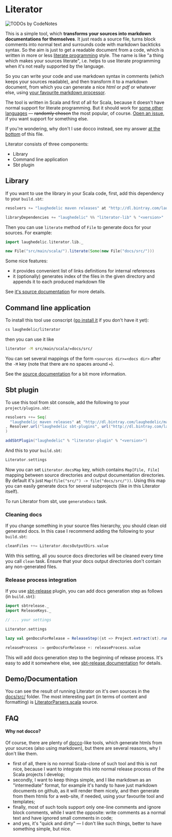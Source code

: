 Literator
=========

![TODOs by CodeNotes](http://codenotes.me/badge/13034201/todos.png)

This is a simple tool, which **transforms your sources into markdown documentations for themselves**. It just reads a source file, turns block comments into normal text and surrounds code with markdown backticks syntax. So the aim is just to get a readable document from a code, which is written in more or less [literate programming](http://en.wikipedia.org/wiki/Literate_programming) style. The name is like "a thing which makes your sources literate", i.e. helps to use literate programming when it's not really supported by the language.

So you can write your code and use markdown syntax in comments (which keeps your sources readable), and then transform it to a markdown document, from which you can generate a nice _html_ or _pdf_ or whatever else, using [your favourite markdown processor](http://johnmacfarlane.net/pandoc/).

The tool is written in Scala and first of all for Scala, because it doesn't have normal support for literate programming. But it should work for [some other languages][lib/LanguageMap] — ~~randomly chosen~~ the most popular, of course. [Open an issue](https://github.com/laughedelic/literator/issues/new), if you want support for something else.

If you're wondering, why don't I use docco instead, see my answer [at the bottom](#why-not-docco) of this file.

Literator consists of three components:

- Library
- Command line application
- Sbt plugin


## Library

If you want to use the library in your Scala code, first, add this dependency to your `build.sbt`:

```scala
resolvers += "laughedelic maven releases" at "http://dl.bintray.com/laughedelic/maven"

libraryDependencies += "laughedelic" %% "literator-lib" % "<version>"
```

Then you can use `literate` method of `File` to generate docs for your sources. For example:

```scala
import laughedelic.literator.lib._

new File("src/main/scala/").literate(Some(new File("docs/src/")))
```

Some nice features:

- it provides convenient list of links definitions for internal references 
- it (optionally) generates index of the files in the given directory and appends it to each produced markdown file 

See [it's source documentation][lib/package] for more details.


## Command line application

To install this tool use conscript ([go install it](https://github.com/n8han/conscript#installation) if you don't have it yet):

```bash
cs laughedelic/literator
```

then you can use it like

```bash
literator -M src/main/scala/=docs/src/
```

You can set several mappings of the form `<sources dir>=<docs dir>` after the `-M` key (note that there are no spaces around `=`).

See the [source documentation][app/LiteratorApp] for a bit more information.


## Sbt plugin

To use this tool from sbt console, add the following to your `project/plugins.sbt`:

```scala
resolvers ++= Seq(
  "laughedelic maven releases" at "http://dl.bintray.com/laughedelic/maven"    
, Resolver.url("laughedelic sbt-plugins", url("http://dl.bintray.com/laughedelic/sbt-plugins"))(Resolver.ivyStylePatterns)   
)

addSbtPlugin("laughedelic" % "literator-plugin" % "<version>")
```

And this to your `build.sbt`:

```scala
Literator.settings
```

Now you can set `Literator.docsMap` key, which contains `Map[File, File]` mapping between source directories and output documentation directories. By default it's just `Map(file("src/") -> file("docs/src/"))`. Using this map you can easily generate docs for several subprojects (like in this Literator itself).

To run Literator from sbt, use `generateDocs` task.


### Cleaning docs

If you change something in your source files hierarchy, you should clean old generated docs. In this case I recommend adding the following to your `build.sbt`:

```scala
cleanFiles ++= Literator.docsOutputDirs.value
```

With this setting, all you source docs directories will be cleaned every time you call `clean` task. Ensure that your docs output directories don't contain any non-generated files.


### Release process integration

If you use [sbt-release](https://github.com/sbt/sbt-release) plugin, you can add docs generation step as follows (in `build.sbt`):

```scala
import sbtrelease._
import ReleaseKeys._

// ... your settings

Literator.settings

lazy val genDocsForRelease = ReleaseStep({st => Project.extract(st).runTask(Literator.generateDocs, st)._1 })

releaseProcess := genDocsForRelease +: releaseProcess.value
```

This will add docs generation step to the beginning of release process. It's easy to add it somewhere else, see [sbt-release documentation](https://github.com/sbt/sbt-release) for details.


## Demo/Documentation

You can see the result of running Literator on it's own sources in the [docs/src/](docs/src/) folder. The most interesting part (in terms of content and formatting) is [LiteratorParsers.scala][lib/LiteratorParsers] source.


## FAQ

#### Why not docco?

Of course, there are plenty of [docco](http://jashkenas.github.io/docco/)-like tools, which generate htmls from your sources (also using markdown), but there are several reasons, why I don't like them.

- first of all, there is no normal Scala-clone of such tool and this is not nice, because I want to integrate this into normal release process of the Scala projects I develop;
- secondly, I want to keep things simple, and I like markdown as an "intermediate" format, for example it's handy to have just markdown documents on github, as it will render them nicely, and then generate from them htmls for a web-site, if needed, using your favourite tool and templates;
- finally, most of such tools support only one-line comments and ignore block comments, while I want the opposite: write comments as a normal text and have ignored small comments in code;
- and yes, it's "quick and dirty" — I don't like such things, better to have something simple, but nice.



[lib/FileUtils]: docs/src/lib/FileUtils.scala.md
[lib/LanguageMap]: docs/src/lib/LanguageMap.scala.md
[lib/LiteratorParsers]: docs/src/lib/LiteratorParsers.scala.md
[lib/package]: docs/src/lib/package.scala.md
[app/LiteratorApp]: docs/src/app/LiteratorApp.scala.md
[plugin/LiteratorPlugin]: docs/src/plugin/LiteratorPlugin.scala.md
